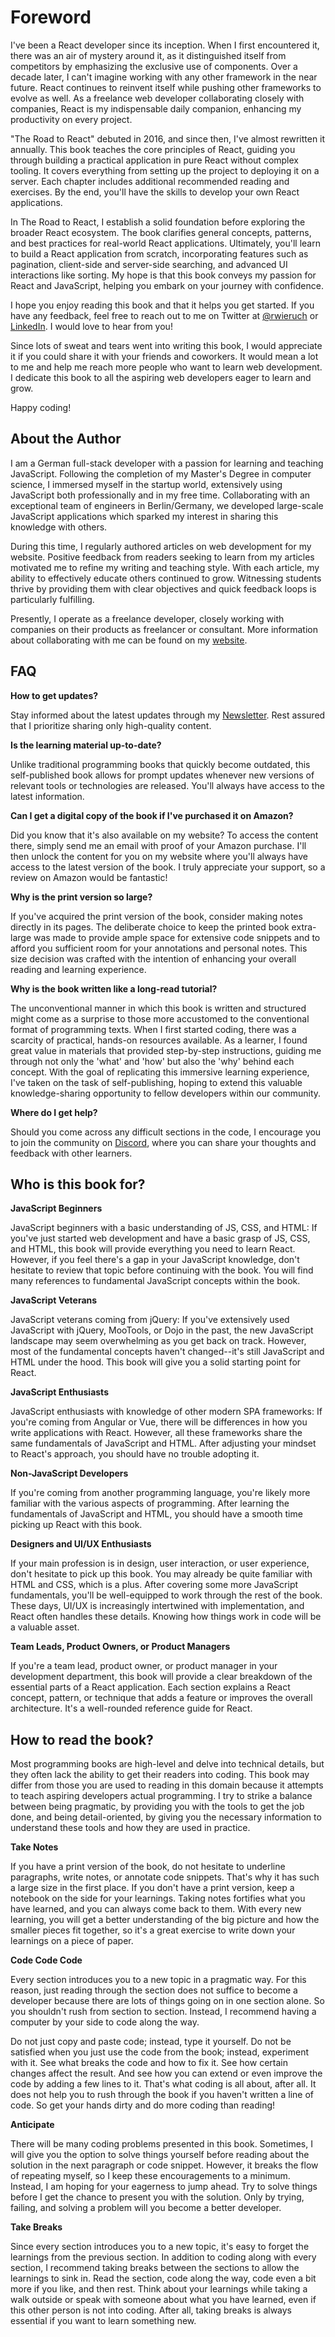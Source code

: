 # Foreword

I've been a React developer since its inception. When I first encountered it, there was an air of mystery around it, as it distinguished itself from competitors by emphasizing the exclusive use of components. Over a decade later, I can't imagine working with any other framework in the near future. React continues to reinvent itself while pushing other frameworks to evolve as well. As a freelance web developer collaborating closely with companies, React is my indispensable daily companion, enhancing my productivity on every project.

"The Road to React" debuted in 2016, and since then, I've almost rewritten it annually. This book teaches the core principles of React, guiding you through building a practical application in pure React without complex tooling. It covers everything from setting up the project to deploying it on a server. Each chapter includes additional recommended reading and exercises. By the end, you'll have the skills to develop your own React applications.

In The Road to React, I establish a solid foundation before exploring the broader React ecosystem. The book clarifies general concepts, patterns, and best practices for real-world React applications. Ultimately, you'll learn to build a React application from scratch, incorporating features such as pagination, client-side and server-side searching, and advanced UI interactions like sorting. My hope is that this book conveys my passion for React and JavaScript, helping you embark on your journey with confidence.

I hope you enjoy reading this book and that it helps you get started. If you have any feedback, feel free to reach out to me on Twitter at [@rwieruch](https://x.com/rwieruch) or [LinkedIn](https://tinyurl.com/c2y283mk). I would love to hear from you!

Since lots of sweat and tears went into writing this book, I would appreciate it if you could share it with your friends and coworkers. It would mean a lot to me and help me reach more people who want to learn web development. I dedicate this book to all the aspiring web developers eager to learn and grow.

Happy coding!

## About the Author

I am a German full-stack developer with a passion for learning and teaching JavaScript. Following the completion of my Master's Degree in computer science, I immersed myself in the startup world, extensively using JavaScript both professionally and in my free time. Collaborating with an exceptional team of engineers in Berlin/Germany, we developed large-scale JavaScript applications which sparked my interest in sharing this knowledge with others.

During this time, I regularly authored articles on web development for my website. Positive feedback from readers seeking to learn from my articles motivated me to refine my writing and teaching style. With each article, my ability to effectively educate others continued to grow. Witnessing students thrive by providing them with clear objectives and quick feedback loops is particularly fulfilling.

Presently, I operate as a freelance developer, closely working with companies on their products as freelancer or consultant. More information about collaborating with me can be found on my [website](https://www.robinwieruch.de/).

## FAQ

**How to get updates?**

Stay informed about the latest updates through my [Newsletter](https://rwieruch.substack.com/). Rest assured that I prioritize sharing only high-quality content.

**Is the learning material up-to-date?**

Unlike traditional programming books that quickly become outdated, this self-published book allows for prompt updates whenever new versions of relevant tools or technologies are released. You'll always have access to the latest information.

**Can I get a digital copy of the book if I've purchased it on Amazon?**

Did you know that it's also available on my website? To access the content there, simply send me an email with proof of your Amazon purchase. I'll then unlock the content for you on my website where you'll always have access to the latest version of the book. I truly appreciate your support, so a review on Amazon would be fantastic!

**Why is the print version so large?**

If you've acquired the print version of the book, consider making notes directly in its pages. The deliberate choice to keep the printed book extra-large was made to provide ample space for extensive code snippets and to afford you sufficient room for your annotations and personal notes. This size decision was crafted with the intention of enhancing your overall reading and learning experience.

**Why is the book written like a long-read tutorial?**

The unconventional manner in which this book is written and structured might come as a surprise to those more accustomed to the conventional format of programming texts. When I first started coding, there was a scarcity of practical, hands-on resources available. As a learner, I found great value in materials that provided step-by-step instructions, guiding me through not only the 'what' and 'how' but also the 'why' behind each concept. With the goal of replicating this immersive learning experience, I've taken on the task of self-publishing, hoping to extend this valuable knowledge-sharing opportunity to fellow developers within our community.

**Where do I get help?**

Should you come across any difficult sections in the code, I encourage you to join the community on [Discord](https://discord.gg/ssE5VMSPkV), where you can share your thoughts and feedback with other learners.

## Who is this book for?

**JavaScript Beginners**

JavaScript beginners with a basic understanding of JS, CSS, and HTML: If you've just started web development and have a basic grasp of JS, CSS, and HTML, this book will provide everything you need to learn React. However, if you feel there's a gap in your JavaScript knowledge, don't hesitate to review that topic before continuing with the book. You will find many references to fundamental JavaScript concepts within the book.

**JavaScript Veterans**

JavaScript veterans coming from jQuery: If you've extensively used JavaScript with jQuery, MooTools, or Dojo in the past, the new JavaScript landscape may seem overwhelming as you get back on track. However, most of the fundamental concepts haven't changed--it's still JavaScript and HTML under the hood. This book will give you a solid starting point for React.

**JavaScript Enthusiasts**

JavaScript enthusiasts with knowledge of other modern SPA frameworks: If you're coming from Angular or Vue, there will be differences in how you write applications with React. However, all these frameworks share the same fundamentals of JavaScript and HTML. After adjusting your mindset to React's approach, you should have no trouble adopting it.

**Non-JavaScript Developers**

If you're coming from another programming language, you're likely more familiar with the various aspects of programming. After learning the fundamentals of JavaScript and HTML, you should have a smooth time picking up React with this book.

**Designers and UI/UX Enthusiasts**

If your main profession is in design, user interaction, or user experience, don't hesitate to pick up this book. You may already be quite familiar with HTML and CSS, which is a plus. After covering some more JavaScript fundamentals, you'll be well-equipped to work through the rest of the book. These days, UI/UX is increasingly intertwined with implementation, and React often handles these details. Knowing how things work in code will be a valuable asset.

**Team Leads, Product Owners, or Product Managers**

If you're a team lead, product owner, or product manager in your development department, this book will provide a clear breakdown of the essential parts of a React application. Each section explains a React concept, pattern, or technique that adds a feature or improves the overall architecture. It's a well-rounded reference guide for React.

## How to read the book?

Most programming books are high-level and delve into technical details, but they often lack the ability to get their readers into coding. This book may differ from those you are used to reading in this domain because it attempts to teach aspiring developers actual programming. I try to strike a balance between being pragmatic, by providing you with the tools to get the job done, and being detail-oriented, by giving you the necessary information to understand these tools and how they are used in practice.

**Take Notes**

If you have a print version of the book, do not hesitate to underline paragraphs, write notes, or annotate code snippets. That's why it has such a large size in the first place. If you don't have a print version, keep a notebook on the side for your learnings. Taking notes fortifies what you have learned, and you can always come back to them. With every new learning, you will get a better understanding of the big picture and how the smaller pieces fit together, so it's a great exercise to write down your learnings on a piece of paper.

**Code Code Code**

Every section introduces you to a new topic in a pragmatic way. For this reason, just reading through the section does not suffice to become a developer because there are lots of things going on in one section alone. So you shouldn't rush from section to section. Instead, I recommend having a computer by your side to code along the way.

Do not just copy and paste code; instead, type it yourself. Do not be satisfied when you just use the code from the book; instead, experiment with it. See what breaks the code and how to fix it. See how certain changes affect the result. And see how you can extend or even improve the code by adding a few lines to it. That's what coding is all about, after all. It does not help you to rush through the book if you haven't written a line of code. So get your hands dirty and do more coding than reading!

**Anticipate**

There will be many coding problems presented in this book. Sometimes, I will give you the option to solve things yourself before reading about the solution in the next paragraph or code snippet. However, it breaks the flow of repeating myself, so I keep these encouragements to a minimum. Instead, I am hoping for your eagerness to jump ahead. Try to solve things before I get the chance to present you with the solution. Only by trying, failing, and solving a problem will you become a better developer.

**Take Breaks**

Since every section introduces you to a new topic, it's easy to forget the learnings from the previous section. In addition to coding along with every section, I recommend taking breaks between the sections to allow the learnings to sink in. Read the section, code along the way, code even a bit more if you like, and then rest. Think about your learnings while taking a walk outside or speak with someone about what you have learned, even if this other person is not into coding. After all, taking breaks is always essential if you want to learn something new.
